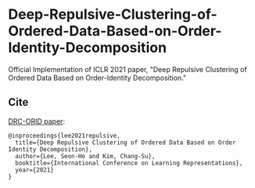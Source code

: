 # Deep-Repulsive-Clustering-of-Ordered-Data-Based-on-Order-Identity-Decomposition
Official Implementation of ICLR 2021 paper, "Deep Repulsive Clustering of Ordered Data Based on Order-Identity Decomposition."


## Cite

[DRC-ORID paper](https://openreview.net/pdf?id=Yz-XtK5RBxB):

```
@inproceedings{lee2021repulsive,
  title={Deep Repulsive Clustering of Ordered Data Based on Order Identity Decomposition},
  author={Lee, Seon-Ho and Kim, Chang-Su},
  booktitle={International Conference on Learning Representations},
  year={2021}
}
```
